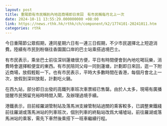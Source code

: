 ```yaml
---
layout: post
title: 重陽節有市民稱到內地逛商場即日來回　有市民稱每月北上一次
date: 2024-10-11 13:55:29.000000000 +08:00
link: https://news.rthk.hk/rthk/ch/component/k2/1774101-20241011.htm
categories: rthk
---
```


今日重陽節公眾假期，連同星期六日有一連三日假期，不少市民選擇北上短遊消費。陸續有市民到粉嶺往香園圍口岸的巴士站乘搭過境巴士。

有市民表示，乘坐巴士前往深圳蓮塘很方便，平日有時間便會到內地吃喝玩樂，消費時會選擇較便宜的東西。有市民陪同父母一同到蓮塘，計劃即日來回，逛一下附近商場，放假輕鬆一下。也有市民表示，平時大多數時間在香港，每個月會北上一次，放假到深圳放鬆，計劃吃火鍋。

在西九站，部分即日出發的高鐵列車班次車票經已售罄。由於人太多，現場有廣播提醒市民預留充裕時時間入閘，及辦理過境手續。

港鐵表示，目前經羅湖管制站及落馬洲支線管制站過關的乘客較多，已調整東鐵綫前往羅湖或落馬洲站的列車班次，個別列車的終點站改爲大埔墟站，前往羅湖或落馬洲站的乘客，需先下車然後乘搭下一班車繼續行程。
